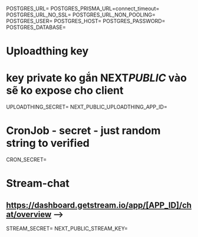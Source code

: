 POSTGRES_URL=
POSTGRES_PRISMA_URL=connect_timeout=
POSTGRES_URL_NO_SSL=
POSTGRES_URL_NON_POOLING=
POSTGRES_USER=
POSTGRES_HOST=
POSTGRES_PASSWORD=
POSTGRES_DATABASE=

# Uploadthing key

# key private ko gắn NEXT*PUBLIC* vào sẽ ko expose cho client

UPLOADTHING_SECRET=
NEXT_PUBLIC_UPLOADTHING_APP_ID=

# CronJob - secret - just random string to verified

CRON_SECRET=

# Stream-chat

## https://dashboard.getstream.io/app/[APP_ID]/chat/overview -->

STREAM_SECRET=
NEXT_PUBLIC_STREAM_KEY=
